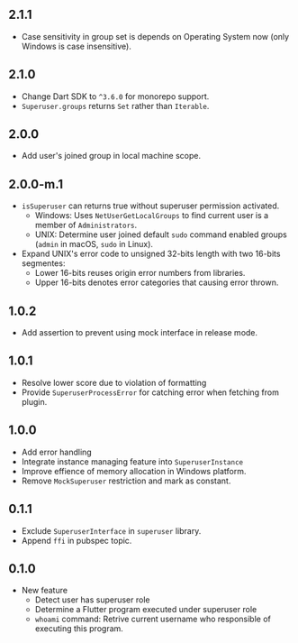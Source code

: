 ## 2.1.1

* Case sensitivity in group set is depends on Operating System now (only Windows is case insensitive).

## 2.1.0

* Change Dart SDK to `^3.6.0` for monorepo support.
* `Superuser.groups` returns `Set` rather than `Iterable`.

## 2.0.0

* Add user's joined group in local machine scope.

## 2.0.0-m.1

* `isSuperuser` can returns true without superuser permission activated.
    * Windows: Uses `NetUserGetLocalGroups` to find current user is a member of `Administrators`.
    * UNIX: Determine user joined default `sudo` command enabled groups (`admin` in macOS, `sudo` in Linux).
* Expand UNIX's error code to unsigned 32-bits length with two 16-bits segmentes:
    * Lower 16-bits reuses origin error numbers from libraries.
    * Upper 16-bits denotes error categories that causing error thrown.

## 1.0.2

* Add assertion to prevent using mock interface in release mode.

## 1.0.1

* Resolve lower score due to violation of formatting
* Provide `SuperuserProcessError` for catching error when fetching from plugin.

## 1.0.0

* Add error handling
* Integrate instance managing feature into `SuperuserInstance`
* Improve effience of memory allocation in Windows platform.
* Remove `MockSuperuser` restriction and mark as constant.

## 0.1.1

* Exclude `SuperuserInterface` in `superuser` library.
* Append `ffi` in pubspec topic.

## 0.1.0

* New feature
    * Detect user has superuser role
    * Determine a Flutter program executed under superuser role
    * `whoami` command: Retrive current username who responsible of executing this program.
